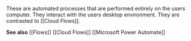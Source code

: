 These are automated processes that are performed entirely on the users computer.
They interact with the users desktop environment.
They are contrasted to [[Cloud Flows]].

**See also**
[[Flows]]
[[Cloud Flows]]
[[Microsoft Power Automate]]

